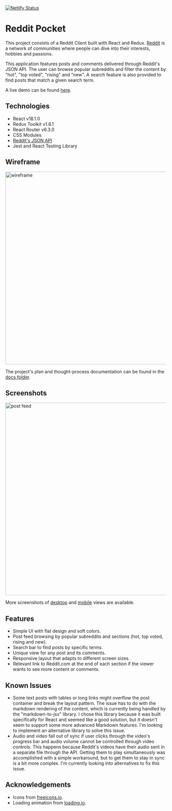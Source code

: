 [![Netlify Status](https://api.netlify.com/api/v1/badges/fe696bd0-cf93-4a24-b736-b87f3d87c824/deploy-status)](https://app.netlify.com/sites/redditpocket/deploys)

# Reddit Pocket

This project consists of a Reddit Client built with React and Redux. [Reddit](https://www.reddit.com/) is a network of communities where people can dive into their interests, hobbies and passions.

This application features posts and comments delivered through Reddit's JSON API. The user can browse popular subreddits and filter the content by "hot", "top voted", "rising" and "new". A search feature is also provided to find posts that match a given search term.

A live demo can be found [here](https://redditpocket.netlify.app/).

## Technologies

* React v18.1.0
* Redux Toolkit v1.8.1
* React Router v6.3.0
* CSS Modules
* [Reddit's JSON API](https://github.com/reddit-archive/reddit/wiki/API)
* Jest and React Testing Library

## Wireframe

<img src="./docs/wireframe/wireframe-desktop-mobile.png" alt="wireframe" width="600px" />

The project's plan and thought-process documentation can be found in the [docs folder](./docs).

## Screenshots

<img src="./docs/screenshots/desktop/desktop_feed.jpg" alt="post feed" width="600px" />

More screenshots of [desktop](./docs/screenshots/desktop) and [mobile](./docs/screenshots/mobile) views are available.

## Features

* Simple UI with flat design and soft colors.
* Post feed browsing by popular subreddits and sections (hot, top voted, rising and new).
* Search bar to find posts by specific terms.
* Unique view for any post and its comments.
* Responsive layout that adapts to different screen sizes.
* Relevant link to Reddit.com at the end of each section if the viewer wants to see more content or comments.

## Known Issues

* Some text posts with tables or long links might overflow the post container and break the layout pattern. The issue has to do with the markdown rendering of the content, which is currently being handled by the "markdown-to-jsx" library. I chose this library because it was built specifically for React and seemed like a good solution, but it doesn't seem to support some more advanced Markdown features. I'm looking to implement an alternative library to solve this issue.
* Audio and video fall out of sync if user clicks through the video's progress bar and audio volume cannot be controlled through video controls. This happens because Reddit's videos have their audio sent in a separate file through the API. Getting them to play simultaneously was accomplished with a simple workaround, but to get them to stay in sync is a bit more complex. I'm currently looking into alternatives to fix this issue.

## Acknowledgements

* Icons from [freeicons.io](https://freeicons.io/).
* Loading animation from [loading.io](https://loading.io/css/).
